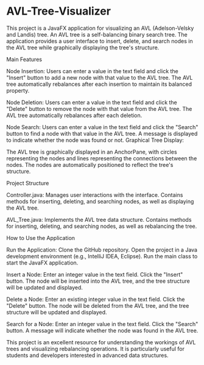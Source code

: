 # AVL-Tree-Visualizer
This project is a JavaFX application for visualizing an AVL (Adelson-Velsky and Landis) tree. An AVL tree is a self-balancing binary search tree. The application provides a user interface to insert, delete, and search nodes in the AVL tree while graphically displaying the tree's structure.

Main Features

Node Insertion:
Users can enter a value in the text field and click the "Insert" button to add a new node with that value to the AVL tree.
The AVL tree automatically rebalances after each insertion to maintain its balanced property.

Node Deletion:
Users can enter a value in the text field and click the "Delete" button to remove the node with that value from the AVL tree.
The AVL tree automatically rebalances after each deletion.

Node Search:
Users can enter a value in the text field and click the "Search" button to find a node with that value in the AVL tree.
A message is displayed to indicate whether the node was found or not.
Graphical Tree Display:

The AVL tree is graphically displayed in an AnchorPane, with circles representing the nodes and lines representing the connections between the nodes.
The nodes are automatically positioned to reflect the tree's structure.

Project Structure

Controller.java:
Manages user interactions with the interface.
Contains methods for inserting, deleting, and searching nodes, as well as displaying the AVL tree.

AVL_Tree.java:
Implements the AVL tree data structure.
Contains methods for inserting, deleting, and searching nodes, as well as rebalancing the tree.

How to Use the Application

Run the Application:
Clone the GitHub repository.
Open the project in a Java development environment (e.g., IntelliJ IDEA, Eclipse).
Run the main class to start the JavaFX application.

Insert a Node:
Enter an integer value in the text field.
Click the "Insert" button.
The node will be inserted into the AVL tree, and the tree structure will be updated and displayed.

Delete a Node:
Enter an existing integer value in the text field.
Click the "Delete" button.
The node will be deleted from the AVL tree, and the tree structure will be updated and displayed.

Search for a Node:
Enter an integer value in the text field.
Click the "Search" button.
A message will indicate whether the node was found in the AVL tree.

This project is an excellent resource for understanding the workings of AVL trees and visualizing rebalancing operations. It is particularly useful for students and developers interested in advanced data structures.
